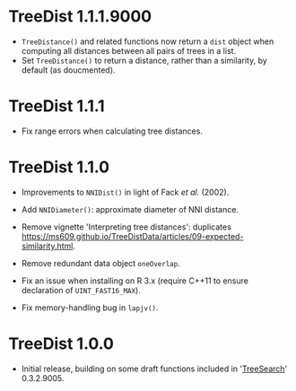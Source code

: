 # TreeDist 1.1.1.9000

- `TreeDistance()` and related functions now return a `dist` object when 
  computing all distances between all pairs of trees in a list.
- Set `TreeDistance()` to return a distance, rather than a similarity,
  by default (as doucmented).

# TreeDist 1.1.1

- Fix range errors when calculating tree distances.

# TreeDist 1.1.0

- Improvements to `NNIDist()` in light of Fack _et al._ (2002).

- Add `NNIDiameter()`: approximate diameter of NNI distance.
 
- Remove vignette 'Interpreting tree distances': duplicates
  https://ms609.github.io/TreeDistData/articles/09-expected-similarity.html.
  
- Remove redundant data object `oneOverlap`.

- Fix an issue when installing on R 3.x (require C++11 to ensure declaration 
  of `UINT_FAST16_MAX`).
  
- Fix memory-handling bug in `lapjv()`.

# TreeDist 1.0.0

- Initial release, building on some draft functions included in 
  '[TreeSearch](https://ms609.github.io/TreeSearch)' 0.3.2.9005.
